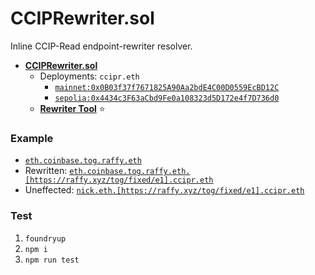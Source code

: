 # CCIPRewriter.sol

Inline CCIP-Read endpoint-rewriter resolver.

* [**CCIPRewriter.sol**](./src/CCIPRewriter.sol)
	* Deployments: `ccipr.eth`
		* [`mainnet:0x0B03f37f7671825A90Aa2bdE4C00D0559EcBD12C`](https://etherscan.io/address/0x0B03f37f7671825A90Aa2bdE4C00D0559EcBD12C)
		* [`sepolia:0x4434c3F63aCbd9Fe0a108323d5D172e4f7D736d0`](https://sepolia.etherscan.io/address/0x4434c3F63aCbd9Fe0a108323d5D172e4f7D736d0)
	* [**Rewriter Tool**](https://adraffy.github.io/CCIPRewriter.sol/test/) ⭐

### Example

* [`eth.coinbase.tog.raffy.eth`](https://adraffy.github.io/ens-normalize.js/test/resolver.html#eth.coinbase.tog.raffy.eth)
* Rewritten: [`eth.coinbase.tog.raffy.eth.[https://raffy.xyz/tog/fixed/e1].ccipr.eth`](https://adraffy.github.io/ens-normalize.js/test/resolver.html#coinbase.tog.raffy.eth.nb2hi4dthixs64tbmzthsltypf5c65dpm4xwm2lymvsc6zjr.ccipr.eth)
* Uneffected: [`nick.eth.[https://raffy.xyz/tog/fixed/e1].ccipr.eth`](https://adraffy.github.io/ens-normalize.js/test/resolver.html#nick.eth.nb2hi4dthixs64tbmzthsltypf5c65dpm4xwm2lymvsc6zjr.ccipr.eth)

### Test

1. `foundryup`
1. `npm i`
1. `npm run test`
